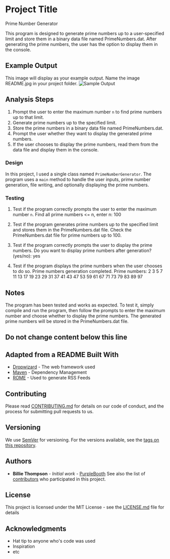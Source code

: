 # Project Title
Prime Number Generator

This program is designed to generate prime numbers up to a user-specified limit and store them in a binary data file named PrimeNumbers.dat. After generating the prime numbers, the user has the option to display them in the console.

## Example Output
This image will display as your example output. Name the image README.jpg in your project folder.
![Sample Output](README.jpg)

## Analysis Steps
1. Prompt the user to enter the maximum number `n` to find prime numbers up to that limit.
2. Generate prime numbers up to the specified limit.
3. Store the prime numbers in a binary data file named PrimeNumbers.dat.
4. Prompt the user whether they want to display the generated prime numbers.
5. If the user chooses to display the prime numbers, read them from the data file and display them in the console.

### Design
In this project, I used a single class named `PrimeNumberGenerator`. The program uses a `main` method to handle the user inputs, prime number generation, file writing, and optionally displaying the prime numbers.

### Testing
1. Test if the program correctly prompts the user to enter the maximum number `n`.
Find all prime numbers <= n, enter n: 100

2. Test if the program generates prime numbers up to the specified limit and stores them in the PrimeNumbers.dat file.
Check the PrimeNumbers.dat file for prime numbers up to 100.

3. Test if the program correctly prompts the user to display the prime numbers.
Do you want to display prime numbers after generation? (yes/no): yes

4. Test if the program displays the prime numbers when the user chooses to do so.
Prime numbers generation completed.
Prime numbers:
2 3 5 7 11 13 17 19 23 29 31 37 41 43 47 53 59 61 67 71 73 79 83 89 97

## Notes
The program has been tested and works as expected. To test it, simply compile and run the program, then follow the prompts to enter the maximum number and choose whether to display the prime numbers. The generated prime numbers will be stored in the PrimeNumbers.dat file.

## Do not change content below this line
## Adapted from a README Built With
* [Dropwizard](http://www.dropwizard.io/1.0.2/docs/) - The web framework
used
* [Maven](https://maven.apache.org/) - Dependency Management
* [ROME](https://rometools.github.io/rome/) - Used to generate RSS Feeds
## Contributing
Please read
[CONTRIBUTING.md](https://gist.github.com/PurpleBooth/b24679402957c63ec426
) for details on our code of conduct, and the process for submitting pull
requests to us.
## Versioning
We use [SemVer](http://semver.org/) for versioning. For the versions
available, see the [tags on this
repository](https://github.com/your/project/tags).
## Authors
* **Billie Thompson** - *Initial work* -
[PurpleBooth](https://github.com/PurpleBooth)
See also the list of
[contributors](https://github.com/your/project/contributors) who
participated in this project.
## License
This project is licensed under the MIT License - see the
[LICENSE.md](LICENSE.md) file for details
## Acknowledgments
* Hat tip to anyone who's code was used
* Inspiration
* etc

